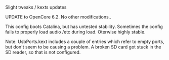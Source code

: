 Slight tweaks / kexts updates

UPDATE to OpenCore 6.2. No other modifications..

This config boots Catalina, but has untested stability.   Sometimes the config fails to properly load audio /etc  during load.  Oterwise highly stable.

Note:  UsbPorts.kext includes a couple of entries which refer to empty ports, but don't seem to be causing a problem.  A broken SD card got stuck in the SD reader, so that is not configured.
